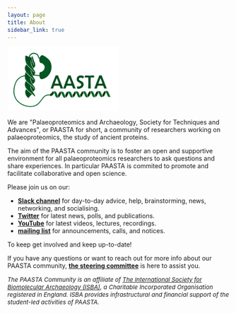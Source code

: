 ```yaml
---
layout: page
title: About
sidebar_link: true
---
```

<!-- Last edit of this page: 10-10-2023> -->

<img src="/assets/media/PAASTA-Logo-Full-Colour.png" class="center" width="50%" >

We are "Palaeoproteomics and Archaeology, Society for Techniques and Advances", or PAASTA for short, a community of researchers working on palaeoproteomics, the study of ancient proteins.

The aim of the PAASTA community is to foster an open and supportive environment for all palaeoproteomics researchers to ask questions and share experiences. In particular PAASTA is commited to promote and facilitate collaborative and open science.


<!-- Blurb from SPAAM, keep for now to copy link structure later

We aim to openly [share](https://PAASTA-community.slack.com/) knowledge and experience to find on solutions to common challenges and obstacles that the field faces.
We run various collaborative [projects](/projects) for the benefit of the whole community and to progress the field.
We have various [events and a yearly workshop](/categories/events) with cycling organisation committees to improve networking. -->

Please join us on our:

- [**Slack channel**](https://join.slack.com/t/paasta-group/shared_invite/zt-2lm0o0hz5-Aduv3H7bsXQAHVbX9uoNyw)
for day-to-day advice, help, brainstorming, news, networking, and socialising.
- [**Twitter**](https://twitter.com/PAASTAcommunity) for latest news, polls, and publications.
- [**YouTube**](https://www.youtube.com/@PAASTAcommunity) for latest videos, lectures, recordings.
- [**mailing list**](https://forms.gle/U5CwGZDDykAnVQpTA) for announcements, calls, and notices.

<!-- Add more of these later as they become applicable, also paraphrase above text on slack and twitter. Now direct copy from SPAAM.


- [**mastodon**](htthttps://genomic.social/@PAASTA_community) for latest news, polls, and publications.
-->

To keep get involved and keep up-to-date!

If you have any questions or want to reach out for more info about our PAASTA community, [**the steering committee**](https://PAASTA-community.github.io/steering_committee/) is here to assist you.


<i style="font-size: 10pt">The PAASTA Community is an affiliate of [The International Society for Biomolecular Archaeology (ISBA)](https://isbarch.org), a Charitable Incorporated Organisation registered in England. ISBA provides infrastructural and financial support of the student-led activities of PAASTA.</i>
